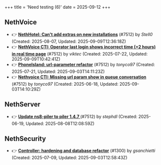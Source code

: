 +++
title = 'Need testing (6)'
date = 2025-09-12
+++

## NethVoice
- :point_right: **[NethHotel: Can't add extras on new installations](https://github.com/NethServer/dev/issues/7600)** (#7512) by *Stell0* (Created: 2025-08-07, Updated: 2025-09-09T12:36:18Z)
- :point_right: **[NethVoice CTI: Operator last login shows incorrect time (+2 hours) in real time page](https://github.com/NethServer/dev/issues/7565)** (#7512) by *viktec* (Created: 2025-07-22, Updated: 2025-09-09T10:42:41Z)
- :point_right: **[PhoneIsland: url-parameter refactor](https://github.com/NethServer/dev/issues/7559)** (#7512) by *tonyco97* (Created: 2025-07-21, Updated: 2025-09-03T14:11:23Z)
- :point_right: **[Nethvoice CTI: Missing url param show in queue conversation](https://github.com/NethServer/dev/issues/7512)** (#7512) by *tonyco97* (Created: 2025-06-18, Updated: 2025-09-03T14:10:29Z)

## NethServer
- :point_right: **[Update ns8-piler to piler 1.4.7 ](https://github.com/NethServer/dev/issues/7516)** (#7512) by *stephdl* (Created: 2025-06-19, Updated: 2025-08-08T12:08:59Z)

## NethSecurity
- :point_right: **[Controller: hardening and database refactor](https://github.com/NethServer/nethsecurity/issues/1300)** (#1300) by *gsanchietti* (Created: 2025-07-09, Updated: 2025-09-03T12:58:43Z)

